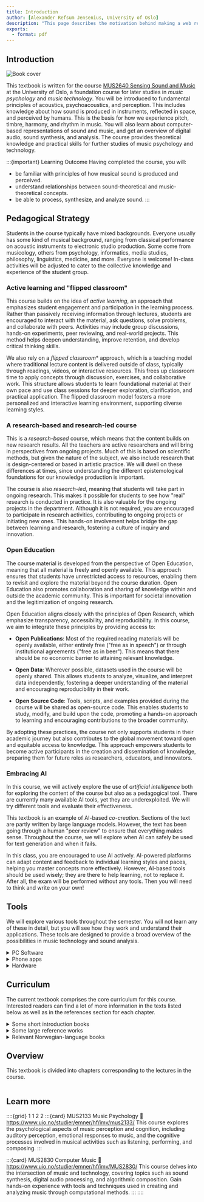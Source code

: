 ```yaml
---
title: Introduction
author: [Alexander Refsum Jensenius, University of Oslo]
description: "This page describes the motivation behind making a web resource for the course MUS2640 Sensing Sound and Music at the University of Oslo."
exports:
  - format: pdf
---
```


## Introduction

![Book cover](figures/cover/sensing-sound-and-music-cover-horizontal-600px.jpg)

This textbook is written for the course [MUS2640 Sensing Sound and Music](https://www.uio.no/studier/emner/hf/imv/MUS2640/) at the University of Oslo, a foundation course for later studies in *music psychology* and *music technology*. You will be introduced to fundamental principles of acoustics, psychoacoustics, and perception. This includes knowledge about how sound is produced in instruments, reflected in space, and perceived by humans. This is the basis for how we experience pitch, timbre, harmony, and rhythm in music. You will also learn about computer-based representations of sound and music, and get an overview of digital audio, sound synthesis, and analysis. The course provides theoretical knowledge and practical skills for further studies of music psychology and technology.

:::{important} Learning Outcome
Having completed the course, you will:

- be familiar with principles of how musical sound is produced and perceived.
- understand relationships between sound-theoretical and music-theoretical concepts.
- be able to process, synthesize, and analyze sound.
:::



## Pedagogical Strategy

Students in the course typically have mixed backgrounds. Everyone usually has some kind of musical background, ranging from classical performance on acoustic instruments to electronic studio production. Some come from musicology, others from psychology, informatics, media studies, philosophy, linguistics, medicine, and more. Everyone is welcome! In-class activities will be adjusted to cater to the collective knowledge and experience of the student group. 

### Active learning and "flipped classroom"

This course builds on the idea of *active learning*, an approach that emphasizes student engagement and participation in the learning process. Rather than passively receiving information through lectures, students are encouraged to interact with the material, ask questions, solve problems, and collaborate with peers. Activities may include group discussions, hands-on experiments, peer reviewing, and real-world projects. This method helps deepen understanding, improve retention, and develop critical thinking skills.

We also rely on a *flipped classroom** approach, which is a teaching model where traditional lecture content is delivered outside of class, typically through readings, videos, or interactive resources. This frees up classroom time to apply concepts through discussion, exercises, and collaborative work. This structure allows students to learn foundational material at their own pace and use class sessions for deeper exploration, clarification, and practical application. The flipped classroom model fosters a more personalized and interactive learning environment, supporting diverse learning styles. 

### A research-based and research-led course

This is a *research-based* course, which means that the content builds on new research results. All the teachers are active researchers and will bring in perspectives from ongoing projects. Much of this is based on scientific methods, but given the nature of the subject, we also include research that is design-centered or based in artistic practice. We will dwell on these differences at times, since understanding the different epistemological foundations for our knowledge production is important. 

The course is also *research-led*, meaning that students will take part in ongoing research. This makes it possible for students to see how "real" research is conducted in practice. It is also valuable for the ongoing projects in the department. Although it is not required, you are encouraged to participate in research activities, contributing to ongoing projects or initiating new ones. This hands-on involvement helps bridge the gap between learning and research, fostering a culture of inquiry and innovation.

### Open Education

The course material is developed from the perspective of Open Education, meaning that all material is freely and openly available. This approach ensures that students have unrestricted access to resources, enabling them to revisit and explore the material beyond the course duration. Open Education also promotes collaboration and sharing of knowledge within and outside the academic community. This is important for societal innovation and the legitimization of ongoing research. 

Open Education aligns closely with the principles of Open Research, which emphasize transparency, accessibility, and reproducibility. In this course, we aim to integrate these principles by providing access to:

- **Open Publications**: Most of the required reading materials will be openly available, either entirely free ("free as in speech") or through institutional agreements ("free as in beer"). This means that there should be no economic barrier to attaining relevant knowledge. 

- **Open Data**: Wherever possible, datasets used in the course will be openly shared. This allows students to analyze, visualize, and interpret data independently, fostering a deeper understanding of the material and encouraging reproducibility in their work.

- **Open Source Code**: Tools, scripts, and examples provided during the course will be shared as open-source code. This enables students to study, modify, and build upon the code, promoting a hands-on approach to learning and encouraging contributions to the broader community.

By adopting these practices, the course not only supports students in their academic journey but also contributes to the global movement toward open and equitable access to knowledge. This approach empowers students to become active participants in the creation and dissemination of knowledge, preparing them for future roles as researchers, educators, and innovators.

### Embracing AI

In this course, we will actively explore the use of *artificial intelligence* both for exploring the content of the course but also as a pedagogical tool. There are currently many available AI tools, yet they are underexploited. We will try different tools and evaluate their effectiveness. 

This textbook is an example of AI-based *co-creation*. Sections of the text are partly written by large language models. However, the text has been going through a human "peer review" to ensure that everything makes sense. Throughout the course, we will explore when AI can safely be used for text generation and when it fails. 

In this class, you are encouraged to use AI actively. AI-powered platforms can adapt content and feedback to individual learning styles and paces, helping you master concepts more effectively. However, AI-based tools should be used wisely; they are there to help learning, not to replace it. After all, the exam will be performed without any tools. Then you will need to think and write on your own!

## Tools

We will explore various tools throughout the semester. You will not learn any of these in detail, but you will see how they work and understand their applications. These tools are designed to provide a broad overview of the possibilities in music technology and sound analysis.

<details>
<summary>PC Software</summary>

We will use the following software, most of which are free and/or open source. They are also all cross-platform, that is, they work on both Windows, OSX, and Linux-based systems.  

- **[Sonic Visualiser](https://www.sonicvisualiser.org/)**: A powerful application for viewing and analyzing the contents of audio files. It allows you to visualize waveforms, spectrograms, and other audio features, making it a valuable tool for music analysis and research.

- **[Audacity](https://www.audacityteam.org/)**: A free, open-source, cross-platform audio editor and recorder. Audacity is widely used for recording, editing, and processing audio files, making it a versatile tool for both beginners and advanced users in music and sound analysis.

- **[Python - Jupyter Notebook](https://jupyter.org/)**: An open-source web application that enables you to create and share documents containing live code, equations, visualizations, and narrative text. It is widely used for data analysis, including audio and music data.

- **[Pure Data (Pd)](https://puredata.info/)**: An open-source visual programming language for audio and multimedia. It is widely used for sound synthesis, audio processing, and interactive installations. It resembles the commercial package [Max](https://cycling74.com/products/max).

- **[Audiostellar](https://audiostellar.xyz/)**: A unique tool for exploring and organizing sound samples using a visual interface. It helps you discover relationships between sounds and create new compositions.

- **[Freesound](https://freesound.org/)**: A collaborative online database of sound samples. It provides access to a wide variety of sounds that can be used for music production, sound design, and research.

- **[moises.ai](https://moises.ai/)**: An AI-powered platform for music source separation and audio processing. It allows you to isolate vocals, instruments, and other elements from audio tracks, making it useful for practice, remixing, and analysis.

- **[Maître Gnome](https://asym-co.de/)**: An experimental web-based tool for exploring and manipulating sound and music. It offers creative ways to interact with audio, suitable for both educational and artistic purposes.

</details>

<details>
<summary>Phone apps</summary>
We will use these free and cross-platform apps, working on both Android and iOS devices. 

- **[Noise Capture](https://noise-planet.org/noisecapture.html)**: A mobile app for recording and analyzing environmental noise. It is useful for studying soundscapes and understanding the impact of noise in different environments.

- **[SensorLogger](https://www.tszheichoi.com/sensorlogger)**: A mobile app for recording and visualizing sensor data from your smartphone, such as accelerometer, gyroscope, magnetometer, and more. SensorLogger enables you to collect, export, and analyze movement and environmental data, making it useful for experiments in sound, music, and motion research.
</details>

<details>
<summary>Hardware</summary>
We will explore these devices in class. You are not expected to purchase these yourself; we have them available to borrow. 

- **[LittleBits](https://littlebits.com/)**: A platform of modular electronic components that snap together to create interactive projects. It is a fun and creative way to explore sound synthesis and music-making.

- **[Ambisonics - Zoom H3-VR](https://zoomcorp.com/en/us/handheld-recorders/handheld-recorders/h3-vr-handy-recorder/)**: A portable recorder designed for capturing 360-degree spatial audio. It is ideal for creating immersive soundscapes and exploring 3D audio reproduction.

- **[OptiTrack Motion Capture](https://optitrack.com/)**: A high-precision motion capture system used for tracking movement in 3D space. It is widely used in research, gaming, and performance arts to analyze and visualize motion, including applications in music and sound interaction.

- **[Equivital Life Monitors](https://www.equivital.com/)**: Wearable devices designed to monitor physiological data such as heart rate, respiration, and body temperature. These devices are useful for studying the relationship between physiological responses and musical experiences.
</details>

## Curriculum

The current textbook comprises the core curriculum for this course. Interested readers can find a lot of more information in the texts listed below as well as in the references section for each chapter.

<details>
<summary>Some short introduction books</summary>

- **[Music Psychology: A Very Short Introduction](https://global.oup.com/academic/product/music-psychology-a-very-short-introduction-9780198722944)**: *Elizabeth Hellmuth Margulis* (2018), Oxford: Oxford University Press. A concise introduction to the field of music psychology, exploring how music affects the mind and behavior.

- **[Music and Technology: A Very Short Introduction](https://global.oup.com/academic/product/music-and-technology-a-very-short-introduction-9780198723910)**: *Mark Katz* (2014), Oxford: Oxford University Press. An accessible overview of the relationship between music and technology, examining its impact on creation, performance, and listening.

- **[Ways of Listening: An Ecological Approach to the Perception of Musical Meaning](https://global.oup.com/academic/product/ways-of-listening-9780195151945)**: *Eric F. Clarke* (2005), Oxford: Oxford University Press. A unique perspective on how listeners perceive and interpret musical meaning in ecological contexts.

- **[Sound Actions: Conceptualizing Musical Instruments](https://mitpress.mit.edu/9780262047025/sound-actions/)**: *Alexander Refsum Jensenius* (2022), Cambridge: The MIT Press. An insightful examination of musical instruments as tools for interaction, creativity, and expression.
</details>

<details>
<summary>Some large reference works</summary>
Some books serve more as large-scale references of their respective fields: 

- **[Handbook of Systematic Musicology](https://www.springer.com/gp/book/9783030175667)**: *Edited by multiple authors* (2020), Springer. A detailed reference for interdisciplinary approaches to the study of musicology.

- **[The Oxford Handbook of Music Psychology](https://global.oup.com/academic/product/the-oxford-handbook-of-music-psychology-9780198818838)**: Edited by *Susan Hallam, Michael Thaut, Ian Cross* (2018), Oxford: Oxford University Press. A comprehensive overview of research and theories in music psychology.

- **[The Computer Music Tutorial, Second Edition](https://mitpress.mit.edu/9780262544180/the-computer-music-tutorial-second-edition/)**: *Curtis Roads* (2023), Cambridge: The MIT Press. An extensively updated and expanded reference covering the latest developments in computer music, including new technologies, techniques, and applications.
</details>

<details>
<summary>Relevant Norwegian-language books</summary>
There are not many relevant books in Norwegian, but here are some:

- **[Musikkvitenskap: Introduksjon og Perspektiver](https://www.universitetsforlaget.no/musikkvitenskap-1)**: *Even Ruud* (2005), Oslo: Universitetsforlaget. An introductory Norwegian textbook covering key perspectives and approaches in musicology.

- **[Musikk og Bevegelse](https://www.duo.uio.no/handle/10852/25589)**: *Alexander Refsum Jensenius* (2009), Oslo: Unipub. A Norwegian book exploring the relationship between music and movement.

- **[Lydlandskap: Om Bruk og Misbruk av Musikk](https://www.fagbokforlaget.no/Lydlandskap/I9788245002718)**: *Even Ruud* (2005), Bergen: Fagbokforlaget. A Norwegian book discussing the use and misuse of music in various contexts.
</details>



## Overview

This textbook is divided into chapters corresponding to the lectures in the course. 

```{tableofcontents}
```

## Learn more

::::{grid} 1 1 2 2
:::{card} MUS2133 Music Psychology
:link: https://www.uio.no/studier/emner/hf/imv/mus2133/
This course explores the psychological aspects of music perception and cognition, including auditory perception, emotional responses to music, and the cognitive processes involved in musical activities such as listening, performing, and composing.
:::

:::{card} MUS2830 Computer Music
:link: https://www.uio.no/studier/emner/hf/imv/MUS2830/
This course delves into the intersection of music and technology, covering topics such as sound synthesis, digital audio processing, and algorithmic composition. Gain hands-on experience with tools and techniques used in creating and analyzing music through computational methods.
:::
::::
